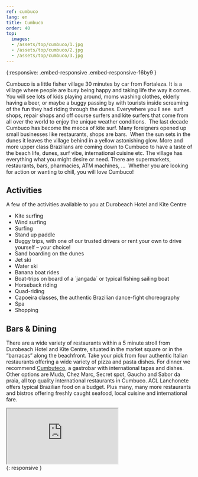 ```yaml
---
ref: cumbuco
lang: en
title: Cumbuco
order: 40
top:
  images:
  - /assets/top/cumbuco/1.jpg
  - /assets/top/cumbuco/2.jpg
  - /assets/top/cumbuco/3.jpg  
---
```

{:responsive: .embed-responsive .embed-responsive-16by9 }

Cumbuco is a little fisher village 30 minutes by car from Fortaleza. It is a village where people are busy being happy and taking life the way it comes. You will see lots of kids playing around, moms washing clothes, elderly having a beer, or maybe a buggy passing by with tourists inside screaming of the fun they had riding through the dunes. Everywhere you ll see  surf shops, repair shops and off course surfers and kite surfers that come from all over the world to enjoy the unique weather conditions.  The last decade Cumbuco has become the mecca of kite surf. Many foreigners opened up small businesses like restaurants, shops are bars.  When the sun sets in the dunes it leaves the village behind in a yellow astonishing glow. More and more upper class Brazilians are coming down to Cumbuco to have a taste of the beach life, dunes, surf vibe, international cuisine etc. The village has everything what you might desire or need. There are supermarkets, restaurants, bars, pharmacies, ATM machines, …  Whether you are looking for action or wanting to chill, you will love Cumbuco!

## Activities
A few of the activities available to you at Durobeach Hotel and Kite Centre

* Kite surfing
* Wind surfing
* Surfing
* Stand up paddle 
* Buggy trips, with one of our trusted drivers or rent your own to drive yourself – your choice!
* Sand boarding on the dunes
* Jet ski
* Water ski
* Banana boat rides
* Boat-trips on board of a ´jangada´ or typical fishing sailing boat
* Horseback riding
* Quad-riding
* Capoeira classes, the authentic Brazilian dance-fight choreography
* Spa
* Shopping

## Bars & Dining

There are a wide variety of restaurants within a 5 minute stroll from Durobeach Hotel and Kite Centre, situated in the market square or in the “barracas” along the beachfront. Take your pick from four authentic Italian restaurants offering a wide variety of pizza and pasta dishes. For dinner we recommend [Cumbuteco](http://www.cumbuteco.com), a gastrobar with international tapas and dishes. Other options are Muda, Chez Marc, Secret spot, Gaucho and Sabor da praia, all top quality international restaurants in Cumbuco. ACL Lanchonete offers typical Brazilian food on a budget. Plus many, many more restaurants and bistros offering freshly caught seafood, local cuisine and international fare.

<div><iframe src='https://www.youtube.com/embed/4GyimY4h6DM' allowfullscreen> </iframe></div>{: responsive }
